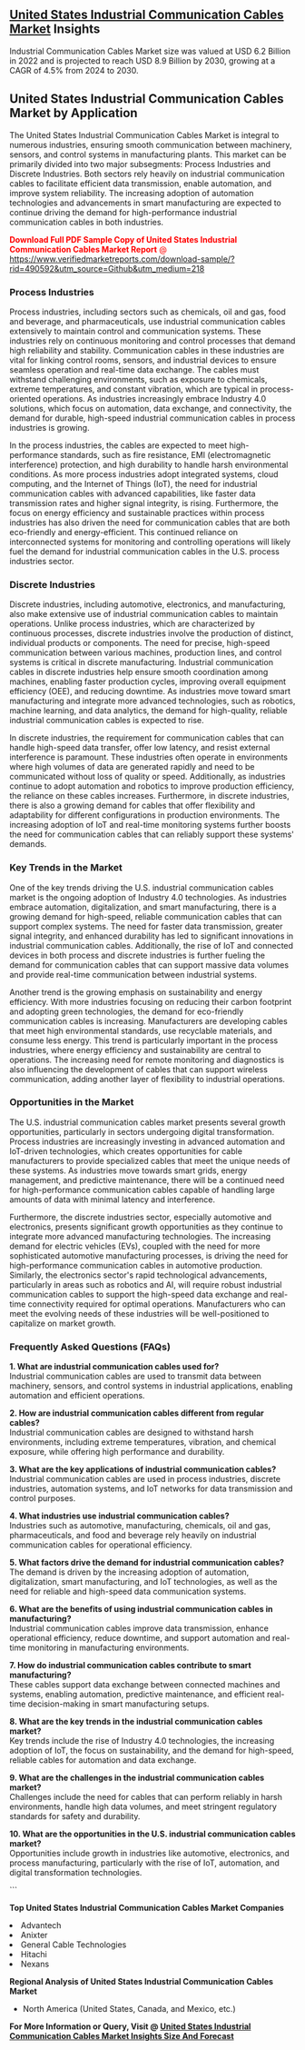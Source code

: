 <h2><a href="https://www.verifiedmarketreports.com/download-sample/?rid=490592&amp;utm_source=Github&amp;utm_medium=218" target="_blank">United States Industrial Communication Cables Market</a> Insights</h2><p>Industrial Communication Cables Market size was valued at USD 6.2 Billion in 2022 and is projected to reach USD 8.9 Billion by 2030, growing at a CAGR of 4.5% from 2024 to 2030.</p><p> <h2>United States Industrial Communication Cables Market by Application</h2> <p>The United States Industrial Communication Cables Market is integral to numerous industries, ensuring smooth communication between machinery, sensors, and control systems in manufacturing plants. This market can be primarily divided into two major subsegments: Process Industries and Discrete Industries. Both sectors rely heavily on industrial communication cables to facilitate efficient data transmission, enable automation, and improve system reliability. The increasing adoption of automation technologies and advancements in smart manufacturing are expected to continue driving the demand for high-performance industrial communication cables in both industries. <p><span class=""><span style="color: #ff0000;"><strong>Download Full PDF Sample Copy of United States Industrial Communication Cables Market Report</strong> @ </span><a href="https://www.verifiedmarketreports.com/download-sample/?rid=490592&amp;utm_source=Github&amp;utm_medium=218" target="_blank">https://www.verifiedmarketreports.com/download-sample/?rid=490592&amp;utm_source=Github&amp;utm_medium=218</a></span></p> <h3>Process Industries</h3> <p>Process industries, including sectors such as chemicals, oil and gas, food and beverage, and pharmaceuticals, use industrial communication cables extensively to maintain control and communication systems. These industries rely on continuous monitoring and control processes that demand high reliability and stability. Communication cables in these industries are vital for linking control rooms, sensors, and industrial devices to ensure seamless operation and real-time data exchange. The cables must withstand challenging environments, such as exposure to chemicals, extreme temperatures, and constant vibration, which are typical in process-oriented operations. As industries increasingly embrace Industry 4.0 solutions, which focus on automation, data exchange, and connectivity, the demand for durable, high-speed industrial communication cables in process industries is growing. <p>In the process industries, the cables are expected to meet high-performance standards, such as fire resistance, EMI (electromagnetic interference) protection, and high durability to handle harsh environmental conditions. As more process industries adopt integrated systems, cloud computing, and the Internet of Things (IoT), the need for industrial communication cables with advanced capabilities, like faster data transmission rates and higher signal integrity, is rising. Furthermore, the focus on energy efficiency and sustainable practices within process industries has also driven the need for communication cables that are both eco-friendly and energy-efficient. This continued reliance on interconnected systems for monitoring and controlling operations will likely fuel the demand for industrial communication cables in the U.S. process industries sector. <h3>Discrete Industries</h3> <p>Discrete industries, including automotive, electronics, and manufacturing, also make extensive use of industrial communication cables to maintain operations. Unlike process industries, which are characterized by continuous processes, discrete industries involve the production of distinct, individual products or components. The need for precise, high-speed communication between various machines, production lines, and control systems is critical in discrete manufacturing. Industrial communication cables in discrete industries help ensure smooth coordination among machines, enabling faster production cycles, improving overall equipment efficiency (OEE), and reducing downtime. As industries move toward smart manufacturing and integrate more advanced technologies, such as robotics, machine learning, and data analytics, the demand for high-quality, reliable industrial communication cables is expected to rise. <p>In discrete industries, the requirement for communication cables that can handle high-speed data transfer, offer low latency, and resist external interference is paramount. These industries often operate in environments where high volumes of data are generated rapidly and need to be communicated without loss of quality or speed. Additionally, as industries continue to adopt automation and robotics to improve production efficiency, the reliance on these cables increases. Furthermore, in discrete industries, there is also a growing demand for cables that offer flexibility and adaptability for different configurations in production environments. The increasing adoption of IoT and real-time monitoring systems further boosts the need for communication cables that can reliably support these systems' demands. <h3>Key Trends in the Market</h3> <p>One of the key trends driving the U.S. industrial communication cables market is the ongoing adoption of Industry 4.0 technologies. As industries embrace automation, digitalization, and smart manufacturing, there is a growing demand for high-speed, reliable communication cables that can support complex systems. The need for faster data transmission, greater signal integrity, and enhanced durability has led to significant innovations in industrial communication cables. Additionally, the rise of IoT and connected devices in both process and discrete industries is further fueling the demand for communication cables that can support massive data volumes and provide real-time communication between industrial systems. <p>Another trend is the growing emphasis on sustainability and energy efficiency. With more industries focusing on reducing their carbon footprint and adopting green technologies, the demand for eco-friendly communication cables is increasing. Manufacturers are developing cables that meet high environmental standards, use recyclable materials, and consume less energy. This trend is particularly important in the process industries, where energy efficiency and sustainability are central to operations. The increasing need for remote monitoring and diagnostics is also influencing the development of cables that can support wireless communication, adding another layer of flexibility to industrial operations. <h3>Opportunities in the Market</h3> <p>The U.S. industrial communication cables market presents several growth opportunities, particularly in sectors undergoing digital transformation. Process industries are increasingly investing in advanced automation and IoT-driven technologies, which creates opportunities for cable manufacturers to provide specialized cables that meet the unique needs of these systems. As industries move towards smart grids, energy management, and predictive maintenance, there will be a continued need for high-performance communication cables capable of handling large amounts of data with minimal latency and interference. <p>Furthermore, the discrete industries sector, especially automotive and electronics, presents significant growth opportunities as they continue to integrate more advanced manufacturing technologies. The increasing demand for electric vehicles (EVs), coupled with the need for more sophisticated automotive manufacturing processes, is driving the need for high-performance communication cables in automotive production. Similarly, the electronics sector's rapid technological advancements, particularly in areas such as robotics and AI, will require robust industrial communication cables to support the high-speed data exchange and real-time connectivity required for optimal operations. Manufacturers who can meet the evolving needs of these industries will be well-positioned to capitalize on market growth. <h3>Frequently Asked Questions (FAQs)</h3> <p><strong>1. What are industrial communication cables used for?</strong><br>Industrial communication cables are used to transmit data between machinery, sensors, and control systems in industrial applications, enabling automation and efficient operations.</p> <p><strong>2. How are industrial communication cables different from regular cables?</strong><br>Industrial communication cables are designed to withstand harsh environments, including extreme temperatures, vibration, and chemical exposure, while offering high performance and durability.</p> <p><strong>3. What are the key applications of industrial communication cables?</strong><br>Industrial communication cables are used in process industries, discrete industries, automation systems, and IoT networks for data transmission and control purposes.</p> <p><strong>4. What industries use industrial communication cables?</strong><br>Industries such as automotive, manufacturing, chemicals, oil and gas, pharmaceuticals, and food and beverage rely heavily on industrial communication cables for operational efficiency.</p> <p><strong>5. What factors drive the demand for industrial communication cables?</strong><br>The demand is driven by the increasing adoption of automation, digitalization, smart manufacturing, and IoT technologies, as well as the need for reliable and high-speed data communication systems.</p> <p><strong>6. What are the benefits of using industrial communication cables in manufacturing?</strong><br>Industrial communication cables improve data transmission, enhance operational efficiency, reduce downtime, and support automation and real-time monitoring in manufacturing environments.</p> <p><strong>7. How do industrial communication cables contribute to smart manufacturing?</strong><br>These cables support data exchange between connected machines and systems, enabling automation, predictive maintenance, and efficient real-time decision-making in smart manufacturing setups.</p> <p><strong>8. What are the key trends in the industrial communication cables market?</strong><br>Key trends include the rise of Industry 4.0 technologies, the increasing adoption of IoT, the focus on sustainability, and the demand for high-speed, reliable cables for automation and data exchange.</p> <p><strong>9. What are the challenges in the industrial communication cables market?</strong><br>Challenges include the need for cables that can perform reliably in harsh environments, handle high data volumes, and meet stringent regulatory standards for safety and durability.</p> <p><strong>10. What are the opportunities in the U.S. industrial communication cables market?</strong><br>Opportunities include growth in industries like automotive, electronics, and process manufacturing, particularly with the rise of IoT, automation, and digital transformation technologies.</p> ```</p><p><strong>Top United States Industrial Communication Cables Market Companies</strong></p><div data-test-id=""><p><li>Advantech</li><li> Anixter</li><li> General Cable Technologies</li><li> Hitachi</li><li> Nexans</li></p><div><strong>Regional Analysis of&nbsp;United States Industrial Communication Cables Market</strong></div><ul><li dir="ltr"><p dir="ltr">North America&nbsp;(United States, Canada, and Mexico, etc.)</p></li></ul><p><strong>For More Information or Query, Visit @&nbsp;</strong><strong><a href="https://www.verifiedmarketreports.com/product/industrial-communication-cables-market-size-and-forecast/?utm_source=Github&amp;utm_medium=218" target="_blank">United States Industrial Communication Cables Market Insights Size And Forecast</a></strong></p></div>
